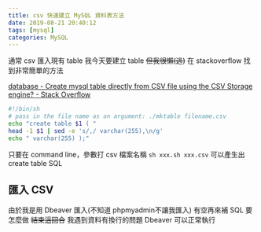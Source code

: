 ```yaml
---
title: csv 快速建立 MySQL 資料表方法
date: 2019-08-21 20:40:12
tags: [mysql]
categories: MySQL
---
```


通常 csv 匯入現有 table
我今天要建立 table
~~但我很懶(逃)~~
在 stackoverflow 找到非常簡單的方法

<!--more-->


[database - Create mysql table directly from CSV file using the CSV Storage engine? - Stack Overflow](https://stackoverflow.com/questions/9998596/create-mysql-table-directly-from-csv-file-using-the-csv-storage-engine)
```sh
#!/bin/sh
# pass in the file name as an argument: ./mktable filename.csv
echo "create table $1 ( "
head -1 $1 | sed -e 's/,/ varchar(255),\n/g'
echo " varchar(255) );"
```

只要在 command line，參數打 csv 檔案名稱
`sh xxx.sh xxx.csv`
可以產生出 create table SQL



## 匯入 CSV
由於我是用 Dbeaver 匯入(不知道 phpmyadmin不讓我匯入)
有空再來補 SQL 要怎麼做
~~結束這回合~~
我遇到資料有換行的問題 Dbeaver 可以正常執行
